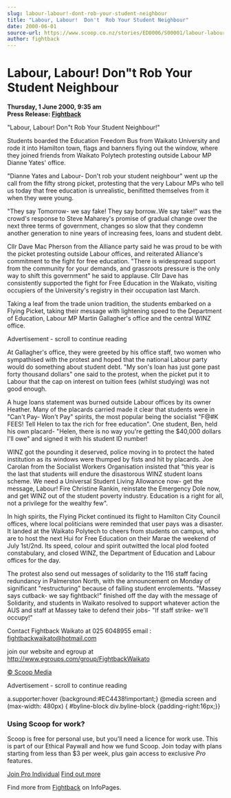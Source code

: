 ```yaml
---
slug: labour-labour!-dont-rob-your-student-neighbour
title: "Labour, Labour!  Don't  Rob Your Student Neighbour"
date: 2000-06-01
source-url: https://www.scoop.co.nz/stories/ED0006/S00001/labour-labour-dont-rob-your-student-neighbour.htm
author: fightback
---
```

Labour, Labour! Don"t Rob Your Student Neighbour
================================================

**Thursday, 1 June 2000, 9:35 am**  
**Press Release: [Fightback](https://info.scoop.co.nz/Fightback)**

"Labour, Labour! Don"t Rob Your Student Neighbour!"

Students boarded the Education Freedom Bus from Waikato University and rode it into Hamilton town, flags and banners flying out the window, where they joined friends from Waikato Polytech protesting outside Labour MP Dianne Yates' office.

"Dianne Yates and Labour- Don't rob your student neighbour" went up the call from the fifty strong picket, protesting that the very Labour MPs who tell us today that free education is unrealistic, benifitted themselves from it when they were young.

"They say Tomorrow- we say fake! They say borrow..We say take!" was the crowd's response to Steve Maharey's promise of gradual change over the next three terms of government, changes so slow that they condemn another generation to nine years of increasing fees, loans and student debt.

Cllr Dave Mac Pherson from the Alliance party said he was proud to be with the picket protesting outside Labour offices, and reiterated Alliance's commitment to the fight for free education. "There is widespread support from the community for your demands, and grassroots pressure is the only way to shift this government" he said to applause. Cllr Dave has consistently supported the fight for Free Education in the Waikato, visiting occupiers of the University's registry in their occupation last March.

Taking a leaf from the trade union tradition, the students embarked on a Flying Picket, taking their message with lightening speed to the Department of Education, Labour MP Martin Gallagher's office and the central WINZ office.

Advertisement - scroll to continue reading





At Gallagher's office, they were greeted by his office staff, two women who sympathised with the protest and hoped that the national Labour party would do something about student debt. "My son's loan has just gone past forty thousand dollars" one said to the protest, when the picket put it to Labour that the cap on interest on tuition fees (whilst studying) was not good enough.

A huge loans statement was burned outside Labour offices by its owner Heather. Many of the placards carried made it clear that students were in "Can't Pay- Won't Pay" spirits, the most popular being the socialist "F@#K FEES! Tell Helen to tax the rich for free education". One student, Ben, held his own placard- "Helen, there is no way you're getting the $40,000 dollars I'll owe" and signed it with his student ID number!

WINZ got the pounding it deserved, police moving in to protect the hated institution as its windows were thumped by fists and hit by placards. Joe Carolan from the Socialist Workers Organisation insisted that "this year is the last that students will endure the disastorous WINZ student loans scheme. We need a Universal Student Living Allowance now- get the message, Labour! Fire Christine Rankin, reinstate the Emergency Dole now, and get WINZ out of the student poverty industry. Education is a right for all, not a privilege for the wealthy few".

In high spirits, the Flying Picket continued its flight to Hamilton City Council offices, where local politicians were reminded that user pays was a disaster. It landed at the Waikato Polytech to cheers from students on campus, who are to host the next Hui for Free Education on their Marae the weekend of July 1st/2nd. Its speed, colour and spirit outwitted the local plod footed constabulary, and closed WINZ, the Department of Education and Labour offices for the day.

The protest also send out messages of solidarity to the 116 staff facing redundancy in Palmerston North, with the announcement on Monday of significant "restructuring" because of falling student enrolements. "Massey says cutback- we say fightback!" finished off the day with the message of Solidarity, and students in Waikato resolved to support whatever action the AUS and staff at Massey take to defend their jobs- "If staff strike- we'll occupy!"

Contact Fightback Waikato at 025 6048955 email : fightbackwaikato@hotmail.com

join our website and egroup at http://www.egroups.com/group/FightbackWaikato

  

[© Scoop Media](http://www.scoop.co.nz/about/terms.html)  

Advertisement - scroll to continue reading



a.supporter:hover {background:#EC4438!important;} @media screen and (max-width: 480px) { #byline-block div.byline-block {padding-right:16px;}}

### Using Scoop for work?

Scoop is free for personal use, but you’ll need a licence for work use. This is part of our Ethical Paywall and how we fund Scoop. Join today with plans starting from less than $3 per week, plus gain access to exclusive _Pro_ features.  
  
[Join Pro Individual](https://pro.scoop.co.nz/Individual/?from=ProIn24) [Find out more](https://pro.scoop.co.nz/using-scoop-for-work/?from=ProIn24)

Find more from [Fightback](https://info.scoop.co.nz/Fightback) on InfoPages.